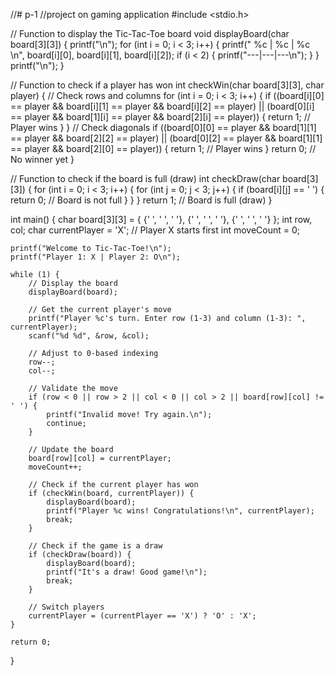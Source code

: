 //# p-1
//project on gaming application
#include <stdio.h>

// Function to display the Tic-Tac-Toe board
void displayBoard(char board[3][3]) {
    printf("\n");
    for (int i = 0; i < 3; i++) {
        printf(" %c | %c | %c \n", board[i][0], board[i][1], board[i][2]);
        if (i < 2) {
            printf("---|---|---\n");
        }
    }
    printf("\n");
}

// Function to check if a player has won
int checkWin(char board[3][3], char player) {
    // Check rows and columns
    for (int i = 0; i < 3; i++) {
        if ((board[i][0] == player && board[i][1] == player && board[i][2] == player) ||
            (board[0][i] == player && board[1][i] == player && board[2][i] == player)) {
            return 1; // Player wins
        }
    }
    // Check diagonals
    if ((board[0][0] == player && board[1][1] == player && board[2][2] == player) ||
        (board[0][2] == player && board[1][1] == player && board[2][0] == player)) {
        return 1; // Player wins
    }
    return 0; // No winner yet
}

// Function to check if the board is full (draw)
int checkDraw(char board[3][3]) {
    for (int i = 0; i < 3; i++) {
        for (int j = 0; j < 3; j++) {
            if (board[i][j] == ' ') {
                return 0; // Board is not full
            }
        }
    }
    return 1; // Board is full (draw)
}

int main() {
    char board[3][3] = {
        {' ', ' ', ' '},
        {' ', ' ', ' '},
        {' ', ' ', ' '}
    };
    int row, col;
    char currentPlayer = 'X'; // Player X starts first
    int moveCount = 0;

    printf("Welcome to Tic-Tac-Toe!\n");
    printf("Player 1: X | Player 2: O\n");

    while (1) {
        // Display the board
        displayBoard(board);

        // Get the current player's move
        printf("Player %c's turn. Enter row (1-3) and column (1-3): ", currentPlayer);
        scanf("%d %d", &row, &col);

        // Adjust to 0-based indexing
        row--;
        col--;

        // Validate the move
        if (row < 0 || row > 2 || col < 0 || col > 2 || board[row][col] != ' ') {
            printf("Invalid move! Try again.\n");
            continue;
        }

        // Update the board
        board[row][col] = currentPlayer;
        moveCount++;

        // Check if the current player has won
        if (checkWin(board, currentPlayer)) {
            displayBoard(board);
            printf("Player %c wins! Congratulations!\n", currentPlayer);
            break;
        }

        // Check if the game is a draw
        if (checkDraw(board)) {
            displayBoard(board);
            printf("It's a draw! Good game!\n");
            break;
        }

        // Switch players
        currentPlayer = (currentPlayer == 'X') ? 'O' : 'X';
    }

    return 0;
}
